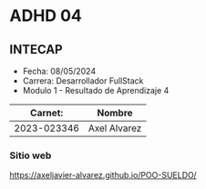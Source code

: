 # ADHD 04
## INTECAP

- Fecha: 08/05/2024
- Carrera: Desarrollador FullStack
- Modulo 1 - Resultado de Aprendizaje 4

| Carnet: | Nombre |
| ------ | ------ |
| 2023-023346 | Axel Alvarez |

### Sitio web 
https://axeljavier-alvarez.github.io/POO-SUELDO/

